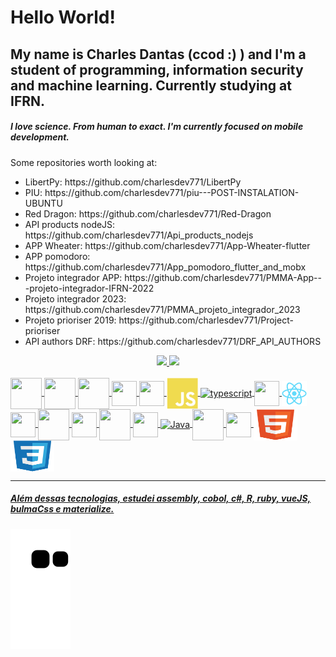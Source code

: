 <h1>Hello World!</h1>
<h2>My name is Charles Dantas (ccod :) ) and I'm a student of programming, information security and machine learning. Currently studying at IFRN. </h2>
<h5>I love science. From human to exact. I'm currently focused on mobile development.</h5>
<p> Some repositories worth looking at: </p>

<ul>
  <li>LibertPy: https://github.com/charlesdev771/LibertPy</li>
  <li>PIU: https://github.com/charlesdev771/piu---POST-INSTALATION-UBUNTU</li>
  <li>Red Dragon: https://github.com/charlesdev771/Red-Dragon</li>
  <li>API products nodeJS: https://github.com/charlesdev771/Api_products_nodejs</li>
  <li>APP Wheater: https://github.com/charlesdev771/App-Wheater-flutter</li>
  <li>APP pomodoro: https://github.com/charlesdev771/App_pomodoro_flutter_and_mobx</li>
  <li>Projeto integrador APP:   https://github.com/charlesdev771/PMMA-App---projeto-integrador-IFRN-2022</li>
  <li>Projeto integrador 2023: https://github.com/charlesdev771/PMMA_projeto_integrador_2023</li>
  <li>Projeto prioriser 2019: https://github.com/charlesdev771/Project-prioriser</li>
  <li>API authors DRF: https://github.com/charlesdev771/DRF_API_AUTHORS<//li>

</ul>

<div align="center">
  
  <a href="https://github.com/charlesdev771">
  <img height="180em" src="https://github-readme-stats.vercel.app/api?username=charlesdev771&show_icons=true&theme=synthwave&include_all_commits=true&count_private=true"/>
  <img height="180em" src="https://github-readme-stats.vercel.app/api/top-langs/?username=charlesdev771&layout=compact&langs_count=7&theme=synthwave"/>

</div>


  
<div style="display: inline_block"><br>
<img align="center" src="https://cdn.jsdelivr.net/gh/devicons/devicon/icons/c/c-original.svg" height="50" width="50" />
<img align="center" height="50" width="50" src="https://cdn.jsdelivr.net/gh/devicons/devicon/icons/cplusplus/cplusplus-original.svg" />
<img align="center"  src="https://cdn.jsdelivr.net/gh/devicons/devicon/icons/python/python-original.svg" height="50" width="50" />
<img align="center" src="https://cdn.jsdelivr.net/gh/devicons/devicon/icons/django/django-plain.svg" height="40" width="40" />
<img align="center" src="https://cdn.jsdelivr.net/gh/devicons/devicon/icons/flask/flask-original.svg" height="40" width="40"/>
<img align="center" alt="C-Js" height="50" width="50" src="https://raw.githubusercontent.com/devicons/devicon/master/icons/javascript/javascript-plain.svg">
<img align="center" alt="typescript" height='50' width='50' src="https://cdn.jsdelivr.net/gh/devicons/devicon/icons/typescript/typescript-original.svg" />
<img align="center" src="https://cdn.jsdelivr.net/gh/devicons/devicon/icons/react/react-original-wordmark.svg" height=40" width="40" />
<img align="center" alt="C-React" height="40" width="40" src="https://raw.githubusercontent.com/devicons/devicon/master/icons/react/react-original.svg">
<img align="center" src="https://cdn.jsdelivr.net/gh/devicons/devicon/icons/nodejs/nodejs-original.svg"  height=40" width="40" />
<img align="center" src="https://cdn.jsdelivr.net/gh/devicons/devicon/icons/php/php-original.svg" height="50" width="50" />
<img align="center" src="https://cdn.jsdelivr.net/gh/devicons/devicon/icons/laravel/laravel-plain.svg" height="40" width="40" />
<img align="center" src="https://cdn.jsdelivr.net/gh/devicons/devicon/icons/linux/linux-original.svg" height="50" width="50" />
<img align="center" src="https://cdn.jsdelivr.net/gh/devicons/devicon/icons/bash/bash-original.svg" height="40" width="40" />
<img align="center" alt="Java" height="50" width="50" src="https://cdn.jsdelivr.net/gh/devicons/devicon/icons/java/java-original.svg" />
          
  
<img align="center" src="https://cdn.jsdelivr.net/gh/devicons/devicon/icons/dart/dart-original.svg" height="50" width="50" />
<img align="center" src="https://cdn.jsdelivr.net/gh/devicons/devicon/icons/flutter/flutter-original.svg" height="40" width="40" />

          
  
<img align="center" alt="C-HTML" height="50" width="70" src="https://raw.githubusercontent.com/devicons/devicon/master/icons/html5/html5-original.svg">
<img align="center" alt="C-CSS" height="50" width="70" src="https://raw.githubusercontent.com/devicons/devicon/master/icons/css3/css3-original.svg">
</div>
  
<hr>
 <h5>Além dessas tecnologias, estudei assembly, cobol, c#, R, ruby, vueJS, bulmaCss e materialize.</h5>

<div> 
 
  ![Snake animation](https://github.com/rafaballerini/rafaballerini/blob/output/github-contribution-grid-snake.svg)
 
</div>
